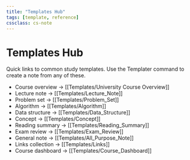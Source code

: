 ```yaml
---
title: "Templates Hub"
tags: [template, reference]
cssclass: cs-note
---
```


# Templates Hub

Quick links to common study templates. Use the Templater command to create a note from any of these.

- Course overview → [[Templates/University Course Overview]]
- Lecture note → [[Templates/Lecture_Note]]
- Problem set → [[Templates/Problem_Set]]
- Algorithm → [[Templates/Algorithm]]
- Data structure → [[Templates/Data_Structure]]
- Concept → [[Templates/Concept]]
- Reading summary → [[Templates/Reading_Summary]]
- Exam review → [[Templates/Exam_Review]]
- General note → [[Templates/All_Purpose_Note]]
- Links collection → [[Templates/Links]]
 - Course dashboard → [[Templates/Course_Dashboard]]
